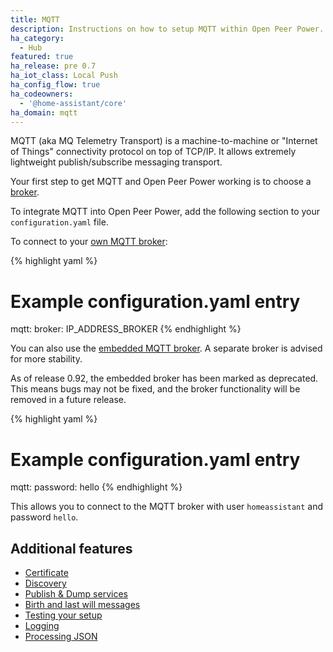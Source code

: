 ```yaml
---
title: MQTT
description: Instructions on how to setup MQTT within Open Peer Power.
ha_category:
  - Hub
featured: true
ha_release: pre 0.7
ha_iot_class: Local Push
ha_config_flow: true
ha_codeowners:
  - '@home-assistant/core'
ha_domain: mqtt
---
```


MQTT (aka MQ Telemetry Transport) is a machine-to-machine or "Internet of Things" connectivity protocol on top of TCP/IP. It allows extremely lightweight publish/subscribe messaging transport.

Your first step to get MQTT and Open Peer Power working is to choose a [broker](/docs/mqtt/broker).

To integrate MQTT into Open Peer Power, add the following section to your `configuration.yaml` file.

To connect to your [own MQTT broker](/docs/mqtt/broker#run-your-own):

{% highlight yaml %}
# Example configuration.yaml entry
mqtt:
  broker: IP_ADDRESS_BROKER
{% endhighlight %}

You can also use the [embedded MQTT broker](/docs/mqtt/broker#embedded-broker). A separate broker is advised for more stability.

<div class='note warning'>
As of release 0.92, the embedded broker has been marked as deprecated. This means bugs may not be fixed, and the broker functionality will be removed in a future release.
</div>

{% highlight yaml %}
# Example configuration.yaml entry
mqtt:
  password: hello
{% endhighlight %}

This allows you to connect to the MQTT broker with user `homeassistant` and password `hello`.

## Additional features

- [Certificate](/docs/mqtt/certificate/)
- [Discovery](/docs/mqtt/discovery/)
- [Publish & Dump services](/docs/mqtt/service/)
- [Birth and last will messages](/docs/mqtt/birth_will/)
- [Testing your setup](/docs/mqtt/testing/)
- [Logging](/docs/mqtt/logging/)
- [Processing JSON](/docs/mqtt/processing_json/)
